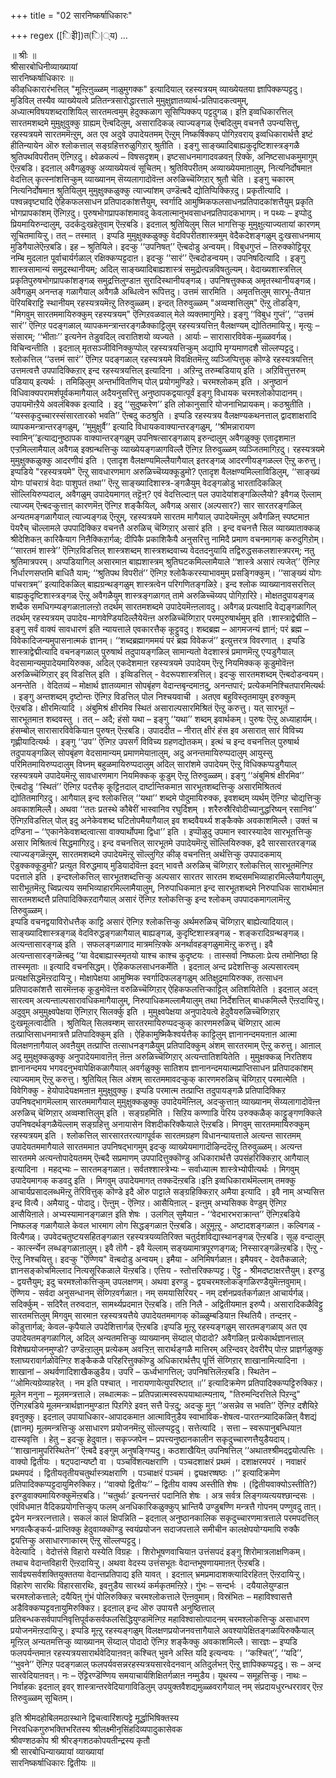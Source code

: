 +++
title = "02 सारनिष्कर्षाधिकारः"

+++
regex ([िइेी])त(ि|्य)
…

॥ श्रीः ॥  
श्रीसारबोधिनीव्याख्यायां  
सारनिष्कर्षाधिकारः ॥  
कीऴधिकारारंभत्तिल् "मूऩ्ऱिऩुळ्ळम् नाळुमुगक्क" इत्यादियाल् रहस्यत्रयम् व्याख्येयतया ज्ञापिक्कप्पट्टदु। मुडिविल् तस्यैव व्याख्येयत्वे प्रतितन्त्रसारोद्धारत्ताले मुमुक्षुज्ञातव्यार्थ-प्रतिपादकत्वमुम्, अध्यात्मविषयशब्दराशियिल् सारतमत्वमुम् हेदुक्कळाग सूसिप्पिक्कप् पट्टदुगळ्। इऩि इव्वधिकारत्तिल् सारतमशब्दमे मुमुक्षुवुक्कु ग्राह्यम् ऎऩ्बदिलुम्, असारादिकळ् त्याज्यङ्गळ् ऎऩ्बदिलुम् वचनत्तै उपन्यसित्तु, रहस्यत्रयमे सारतममॆऩ्ऱुम्, अत एव अदुवे उपादेयतमम् ऎऩ्ऱुम् निष्कर्षिक्कप् पोगिऱवराय् इव्वधिकारार्थत्तै इष्टं हीतिन्यायेन ऒरु श्लोकत्ताल् सङ्ग्रहित्तरुळुगिऱार् श्रुतीति । इङ्गु साङ्ख्यादिबाह्यकुदृष्टिशास्त्रङ्गळै श्रुतिपथविपरीतम् ऎऩ्गिऱदु। क्ष्वेळकल्पं – विषसदृशम्। इष्टसाधनमागादवळवऩ् ऱिक्के, अनिष्टसाधकमुमागुम् ऎऩ्ऱबडि। इदऩाल् अवैगळुक्कु अव्याख्येयत्वं सूचितम्। श्रुतिविपरीतम् अव्याख्येयमाऩालुम्, नित्यनिर्दोषमाऩ वेदत्तिल् कृत्स्नांशत्तिऱ्कुम् व्याख्यानम् सॆय्यलागादोवॆऩ्ऩ अरुळिच्चॆय्गिऱार् श्रुतौ चेति । इङ्गु चकारम् नित्यनिर्दोषमाऩ श्रुतियिलुम् मुमुक्षुक्कळुक्कु त्याज्यांशम् उण्डॆऩ्बदै द्योतिप्पिक्किऱदु। प्रकृतीत्यादि । पश्वन्नवृष्ट्यादि ऐहिकफलसाधन प्रतिपादकांशत्तैयुम्, स्वर्गादि आमुष्मिकफलसाधनप्रतिपादकांशत्तैयुम् प्रकृति भोगप्रापकांशम् ऎऩ्गिऱदु। पुरुषभोगप्रापकांशमावदु केवलात्मानुभवसाधनप्रतिपादकभागम्। न पथ्यः – इप्पोदु प्रियमायिरुन्दालुम्, उदर्कदुःखहेतुवाम् ऎऩ्ऱबडि। इदऩाल् श्रुतियिलुम् सिल भागत्तिऱ्कु मुमुक्षुत्याज्यतायां कारणम् सूचितमायिऱ्ऱु। तत् – तस्मात् । इप्पडि मुमुक्षुक्कळुक्कु वेदविपरीतशास्त्रमुम् वेदैकदेशङ्गळुम् दुःखसाधनमाय् मुडिगैयालेऎऩ्ऱबडि। इह – श्रुतियिले। इदऱ्कु ‘‘उपनिषत्’’ ऎऩ्बदोडु अन्वयम्। विबुधगुप्तं – तिरुक्कोट्टियूर् नम्बि मुदलाऩ पूर्वाचार्यर्गळाल् रक्षिक्कप्पट्टदाऩ। इदऱ्कु ‘‘सारं’’ ऎऩ्बदोडन्वयम्। उपनिषदित्यादि । इङ्गु शास्त्रसामान्यं समुद्रस्थानीयम्; अदिल् साङ्ख्यादिबाह्यशास्त्रं समुद्रोत्पन्नविषतुल्यम्। वेदाख्यशास्त्रत्तिल् प्रकृतिपुरुषभोगप्रापकांशङ्गळ् समुद्रत्तिलुण्डाऩ सुरादिस्थानीयङ्गळ्। उपनिषत्तुक्कळ् अमृतस्थानीयङ्गळ्। अवैगळुम् अनन्तङ् गळागैयाल् अवैगळै अब्धित्वेन रूपित्तदु। उत्तमं सारमिति । अमृतत्तिलुम् सारभू-तैयाऩ पॆरियबिराट्टि स्थानीयम् रहस्यत्रयमॆऩ्ऱु तिरुवुळ्ळम्। इन्दत् तिरुवुळ्ळम् "अव्वम्शत्तिलुम्" ऎऩ्ऱु तॊडङ्गि, "मिगवुम् सारतममायिरुक्कुम् रहस्यत्रयम्" ऎऩ्गिऱवळवाल् मेले व्यक्तमागुमिऱे। इङ्गु ‘‘विबुध गुप्तं’’, ‘‘उत्तमं सारं’’ ऎऩ्गिऱ पदङ्गळाल् व्यापकमन्त्रान्तरङ्गळैक्काट्टिलुम् रहस्यत्रयत्तिऩ् वैलक्षण्यम् द्योतितमायिऱ्ऱु। मृत्युः – संसारम्; ‘‘भीताः’’ इत्यनेन तेडुवदिल् त्वरातिशयो व्यज्यते । आर्याः – सारासारविवेक-मुळ्ळवर्गळ्। विचिन्वन्तीति । इदऩाल् मृतसञ्जीविनिक्कुप्पोल् रहस्यत्रयत्तिऱ्कुम् अद्यापि मृग्यमाणदशै सॊल्लप्पट्टदु।   
श्लोकत्तिल् ‘‘उत्तमं सारं’’ ऎऩ्गिऱ पदङ्गळाल् रहस्यत्रयमे विवक्षितमॆऩ्ऱु व्यञ्जिप्पित्तुक् कॊण्डे रहस्यत्रयत्तिऩ् उत्तमत्वत्तै उपपादिक्किऱार् इन्द रहस्यत्रयत्तिल् इत्यादिना । अऱिन्दु तरुम्बडियाय् इति । अऱिवित्तुत्तरुम् पडियाय् इत्यर्थः । तमिऴिलुम् अन्तर्भावितणिच् पोल् प्रयोगमुण्डिऱे। चरमश्लोकम् इति । अनुष्ठानं विधिवाक्यपरामर्शपूर्वकमागैयाल् अदैयनुसरित्तु अनुष्ठापकद्वयात्पूर्वं इङ्गु विधायक चरमश्लोकोपादानम्। उपायमॊऩ्ऱैये अवलंबिक्क इत्यादि । इदु ‘‘सुदुष्करेण’’ इति लोकानुसारि योजनाभिप्रायकम्। कठश्रुतीति । ‘‘यस्सकृदुच्चारस्संसारतारको भवति’’ ऎऩ्बदु कठश्रुति । इप्पडि रहस्यत्रय वैलक्षण्यकथनत्ताल् द्वादशाक्षरादि व्यापकमन्त्रान्तरङ्गळुम्, ‘‘मुमुक्षुर्वै’’ इत्यादि विधायकवाक्यान्तरङ्गळुम्, ‘‘श्रीमन्नारायण स्वामिन्’’इत्याद्यनुष्ठापक वाक्यान्तरङ्गळुम् उपनिषत्सारङ्गळाय् इरुन्दालुम् अवैगळुक्कु एतादृशमाऩ एऱ्ऱमिल्लामैयाल् अवैगळ् इक्ग्रन्थत्तिऱ्कु व्याख्येयङ्गळागविल्लै ऎऩ्गिऱ तिरुवुळ्ळम् व्यञ्जितमागिऱदु। रहस्यत्रयमे मुमुक्षुक्कळुक्कु आदरणीयं इति । एतादृश वैलक्षण्यमिल्लैयागैयाल् इतरङ्गळ् आदरणीयङ्गळल्ल ऎऩ्ऱु करुत्तु।  
इप्पडिये "रहस्यत्रयमे" ऎऩ्ऱु सावधारणमाग अरुळिच्चॆय्यक्कूडुमो? एतादृश वैलक्षण्यमिल्लाविडिलुम्, ‘‘साङ्ख्यं योगः पांचरात्रं वेदाः पाशुपतं तथा’’ ऎऩ्ऱु साङ्ख्यादिशास्त्र-ङ्गळैयुम् वेदङ्गळोडु भारतादिकळिल् सॊल्लियिरुप्पदाल्, अवैगळुम् उपादेयमागत् तट्टॆऩ्? एवं वेदत्तिल्दाऩ् पल उपादेयांशङ्गळिल्लैयो? इवैगळ् ऎल्लाम् त्याज्यम् ऎऩ्बदऱ्कुत्ताऩ् कारणमॆऩ् ऎऩ्गिऱ शङ्कैयिल्, अवैगळ् असार (अल्पसार?) सार सारतरङ्गळिल् अन्यतमङ्गळागैयाल् त्याज्यङ्गळ् ऎऩ्ऱुम्, रहस्यत्रयमे सारतम मागैयाल् उपादेयमॆऩ्ऱुम् अवैगळिऩ् स्पष्टमाऩ पॆयरैच् चॊल्लामले उपपादिक्किऱ वचनत्तै अरुळिच् चॆय्गिऱार् असारं इति । इन्द वचनत्तै सिल व्याख्याताक्कळ् श्रीदेशिकऩ् कारिकैयाग निऩैक्किऱार्गळ्; दीपिकै प्रकाशिकैयै अनुसरित्तु नामिदै प्रमाण वचनमागक् करुदुगिऱोम्। ‘‘सारतमं शास्त्रे’’ ऎऩ्गिऱविडत्तिल् शास्त्रशब्दम् शास्त्रशब्दवाच्य वेदतदनुयायि तद्विरुद्धसकलशास्त्रपरम्; नतु श्रुतिमात्रपरम्। अप्पडियागिल् असारमाऩ बाह्यशास्त्रम् श्रुतिघटकमिल्लामैयाले ‘‘शास्त्रे असारं त्यजेत्’’ ऎऩ्गिऱ निर्धारणसप्तमि बाधितै याम्; ‘‘श्रुतिपथ विपरीतं’’ ऎऩ्गिऱ श्लोकैकरस्याभावमुम् प्रसङ्गिक्कुम्। ‘‘साङ्ख्यं योगः पांचरात्रम्’’ इत्यादिकळिल् बाह्यग्रन्थङ्गळुम् शास्त्रत्वेन परिगणितङ्गळिऱे। इन्द श्लोक व्याख्यानावसरत्तिल् बाह्यकुदृष्टिशास्त्रङ्गळ् ऎऩ्ऱु अवैगळैयुम् शास्त्रङ्गळागत् तामे अरुळिच्चॆय्यप् पोगिऱारिऱे। मोक्षतदुपायङ्गळ् शब्दैक समधिगम्यङ्गळाऩालऩ्ऱो तदर्थम् सारतमशब्दमे उपादेयमॆऩ्ऩलावदु। अवैगळ् प्रत्यक्षादि वेद्यङ्गळागिल् तदर्थम् रहस्यत्रयम् उपादेय-मागवेण्डियदिल्लैयेयॆऩ्ऩ अरुळिच्चॆय्गिऱार् परमपुरुषार्थमुम् इति ।शास्त्राद्वेद्मीति – इङ्गु सर्वं वाक्यं सावधारणं इति न्यायत्ताले एवकारत्तैक् कूट्टुवदु। शब्दब्रह्म – आगमजन्यं ज्ञानं; परं ब्रह्म – विवेकादिजन्यमुपासनात्मकं ज्ञानम्। ‘‘शब्दब्रह्मागममयं परं ब्रह्म विवेकजं’’ इत्युत्तरत्र विवरणात् । इप्पडि शास्त्राद्वेद्मीत्यादि वचनङ्गळाल् पुरुषार्थ तदुपायङ्गळिल् सामान्यतो वेदशास्त्रं प्रमाणमॆऩ्ऱु एऱ्पडुगैयाल् वेदसामान्यमुपादेयमायिरुक्क, अदिल् एकदेशमाऩ रहस्यत्रयमे उपादेयम् ऎऩ्ऱु नियमिक्कक् कूडुमोवॆऩ्ऩ अरुळिच्चॆय्गिऱार् इव् विडत्तिल् इति । इव्विडत्तिल् - वेदरूपशास्त्रत्तिल्। इदऱ्कु सारतमशब्दम् ऎऩ्बदोडन्वयम्। अनन्तेति । वेदितव्यं – मोक्षार्थ ज्ञातव्यमाऩ सोपबृंहण वेदान्तबृन्दमाऩदु, अनन्तपारं; प्रत्येकमनिश्चितपारमित्यर्थः । इङ्गु अन्तशब्दम् दृष्टोन्तः ऎऩ्गिऱ विडत्तिल् पोल निश्चयवाची । अतएव बहुविस्तृतमायुम् इरुक्कुम् ऎऩ्ऱबडि। क्षीरमित्यादि । अंबुमिश्रं क्षीरमिव स्थितं असाराल्पसारमिश्रितं ऎऩ्ऱु करुत्तु। यत् सारभूतं – सारभूतमाऩ शब्दवस्तु । तत् – अदै; हंसो यथा – इङ्गु ‘‘यथा’’ शब्दम् इवार्थकम्। पुरुषः ऎऩ्ऱु अध्याहार्यम्। हंसम्बोल् सारासारविवेकियाऩ पुरुषऩ् ऎऩ्ऱबडि। उपाददीत – नीरात् क्षीरं हंस इव असारात् सारं विविच्य गृह्णीयादित्यर्थः । इङ्गु ‘‘उप’’ ऎऩ्गिऱ उपसर्गं विविच्य ग्रहणद्योतकम्। इत्थं च इन्द वचनत्तिल् पुरुषार्थ तदुपायङ्गळिल् सोपबृंहण वेदसामान्यम् प्रमाणमेयाऩालुम्, अदु अनन्तमायिरुप्पदालुम् आयुस्सु परिमितमायिरुप्पदालुम् विघ्नम् बहुळमायिरुप्पदालुम् अदिल् सारांशमे उपादेयम् ऎऩ्ऱु विधिक्कप्पडुगैयाल् रहस्यत्रयमे उपादेयमॆऩ्ऱु सावधारणमाग नियमिक्कक् कूडुम् ऎऩ्ऱु तिरुवुळ्ळम्। इङ्गु ‘‘अंबुमिश्रं क्षीरमिव’’ ऎऩ्बदोडु ‘‘स्थितं’’ ऎऩ्गिऱ पदत्तैक् कूट्टिऩदाल् दार्ष्टान्तिकमाऩ सारभूतशब्दत्तिऱ्कु असारमिश्रितत्वं द्योतितमागिऱदु। आगैयाल् इन्द श्लोकत्तिल् ‘‘यथा’’ शब्दमे पोदुमायिरुक्क, इवशब्दम् व्यर्थम् ऎऩ्गिऱ चोद्यत्तिऱ्कु अवकाशमिल्लै। अथवा ‘‘ततः प्रतस्थे कौबेरीं भास्वानिव रघुर्दिशम् । शरैरुस्रैरिवोदीच्यानुद्धरिष्यन् रसानिव’’ ऎऩ्गिऱविडत्तिल् पोल् इदु अनेकेवशब्द घटितोपमैयागैयाल् इव शब्दवैयर्थ्य शङ्कैक्के अवकाशमिल्लै। उक्तं च दण्डिना – ‘‘एकानेकेवशब्दत्वात्सा वाक्यार्थोपमा द्विधा’’ इति । इप्पॊऴुदु उपमान स्वारस्यादेव सारभूतत्तिऱ्कु असार मिश्रितत्वं सिद्धमागिऱदु। इन्द वचनत्तिल् सारभूतमे उपादेयमॆऩ्ऱु सॊल्लियिरुक्क, इदै सारसारतरङ्गळ् त्याज्यङ्गळॆऩ्ऱुम्, सारतमशब्दमे उपादेयमॆऩ्ऱु सॊल्लुगिऱ कीऴ् वचनत्तिऩ् अर्थत्तिऱ्कु उपपादकमाय् ऎडुक्कक्कूडुमो? प्रत्युत विरुद्धमाय् मुडियादोवॆऩ्ऩ इदऩ् भावत्तै अरुळिच् चॆय्गिऱार् श्लोकत्तिल् सारभूतमॆऩ्गिऱ पदत्ताले इति । इन्दश्लोकत्तिल् सारभूतशब्दत्तिऱ्कु अल्पसार सारतर सारतम शब्दसमभिव्याहारमिल्लैयागैयालुम्, सारीभूतमॆऩ्ऱु च्विप्रत्यय समभिव्याहारमिल्लामैयालुम्, निरुपाधिकमाऩ इन्द सारभूतशब्दमे निरुपाधिक सारार्थमाऩ सारतमशब्दत्तै प्रतिपादिक्किऱदागैयाल् असारं ऎऩ्गिऱ श्लोकत्तिऱ्कु इन्द श्लोकम् उपपादकमागलामॆऩ्ऱु तिरुवुळ्ळम्।   
इप्पडि वचनद्वयाविरोधत्तैक् काट्टि असारं ऎऩ्गिऱ श्लोकत्तिऱ्कु अर्थमरुळिच् चॆय्गिऱार् बाह्येत्यादियाल्। साङ्ख्यादिशास्त्रङ्गळ् वेदविरुद्धङ्गळागैयाल् बाह्यङ्गळ्, कुदृष्टिशास्त्रङ्गळ् - शङ्करादिग्रन्थङ्गळ्। अत्यन्तासारङ्गळ् इति । सफलङ्गळागाद मात्रमऩ्ऱिक्के अनर्थावहङ्गळुमामॆऩ्ऱु करुत्तु। इवै अत्यन्तासारङ्गळॆऩ्बदु ‘‘या वेदबाह्यास्स्मृतयो याश्च काश्च कुदृष्टयः । तास्सर्वा निष्फलाः प्रेत्य तमोनिष्ठा हि तास्स्मृताः ॥ इत्यादि वचनसिद्धम्। ऐहिकफलसाधनकर्मेति । इदऩाल् अन्द प्रदेशत्तिऱ्कु अल्पसारत्वम् प्रत्यक्षसिद्धमॆऩ्ऱदायिऱ्ऱु। मोक्षापेक्षया आमुष्मिक स्वर्गादिफलङ्गळुम् अतिक्षुद्रमायिरुक्क, तत्साधन प्रतिपादकांशत्तै सारमॆऩ्ऩक् कूडुमोवॆऩ्ऩ वरुळिच्चॆय्गिऱार् ऐहिकफलत्तिऱ्काट्टिल् अतिशयितेति । इदऩाल् अदऩ् सारत्वम् अत्यन्ताल्पसारावधिकमागैयालुम्, निरुपाधिकमल्लामैयालुम् तथा निर्देशत्तिल् बाधकमिल्लै ऎऩ्ऱदायिऱ्ऱु। अदुवुम् अमुमुक्ष्वपेक्षया ऎऩ्गिऱार् सिलर्क्कु इति । मुमुक्ष्वपेक्षया अनुपादेयत्वे हेदुवैयरुळिच्चॆय्गिऱार् दुःखमूलत्वादीति । श्रुतियिल् सिलवम्शम् सारतरमायिरुप्पदऱ्कुक् कारणमरुळिच् चॆय्गिऱार् आत्म तत्प्राप्तिसाधनमात्रत्तै प्रतिपादिक्कुम् इति । ऐहिकामुष्मिकैश्वर्यत्तैक् काट्टिलुम् ज्ञानानन्दमयऩाऩ आत्मा विलक्षणऩागैयाल् अवऩैयुम् तत्प्राप्ति तत्साधनङ्गळैयुम् प्रतिपादिक्कुम् अंशम् सारतरमाम् ऎऩ्ऱु करुत्तु। आऩाल् अदु मुमुक्षुक्कळुक्कु अनुपादेयमावाऩॆऩ् ऩॆऩ्ऩ अरुळिच्चॆय्गिऱार् अत्यन्तातिशयितेति । मुमुक्षक्कळ् निरतिशय ज्ञानानन्दमय भगवदनुभवापेक्षिकळागैयाल् अवर्गळुक्कु सातिशय ज्ञानानन्दमयात्मप्राप्तिसाधन प्रतिपादकांशम् त्याज्यमाम् ऎऩ्ऱु करुत्तु। श्रुतियिल् सिल अंशम् सारतममावदऱ्कुक् कारणमरुळिच् चॆय्गिऱार् परमात्मेति । विवेगिक्कु - हेयोपादेयक्षमऩाऩ मुमुक्षुवुक्कु। इप्पडि परमात्म तत्प्राप्ति तदुपायङ्गळै प्रतिपादिक्किऱ उपनिषद्भागमॆल्लाम् सारतममागैयाल् मुमुक्षुक्कळुक्कु उपादेयमॆऩ्ऩिल्, अदऱ्कुत्ताऩ् व्याख्यानम् सॆय्यलागादोवॆऩ्ऩ अरुळिच् चॆय्गिऱार् अव्वम्शत्तिलुम् इति । सङ्ग्रहमिति । सिऱिय कण्णाडि पॆरिय उरुक्कळैक् काट्टुङ्गणक्किले उपनिषदर्थङ्गळैयॆल्लाम् सङ्ग्रहित्तु अनायासेन विशदीकरिक्कैयाले ऎऩ्ऱबडि। मिगवुम् सारतममायिरुक्कुम् रहस्यत्रयम् इति । श्लोकत्तिल् सारसारतरत्यागपूर्वक सारतमग्रहण विधानन्यायत्ताले अत्यन्त सारतमम् उपादेयतममागैयाले सारतममाऩ उपनिषद्भागमुम् इदऱ्कु व्याख्येयमागादॊऴिन्ददॆऩ्ऱु तिरुवुळ्ळम्। अत्यन्त सारतममे अत्यन्तोपादेयतमम् ऎऩ्बदै सप्रमाणम् उपपादित्तुक्कॊण्डु अधिकारार्थत्तै उपसंहरिक्किऱार् आगैयाल् इत्यादिना । महद्भ्यः – सारतमङ्गळाऩ। सर्वतश्शास्त्रेभ्यः – सर्वाध्यात्म शास्त्रेभ्योपीत्यर्थः । मिगवुम् उपादेयमागक् कडवदु इति । मिगवुम् उपादेयमागत् तक्कदॆऩ्ऱबडि।इऩि इव्वधिकारार्थमॆल्लाम् तमक्कु आचार्यप्रसादलब्धमॆऩ्ऱु तॆरिवित्तुक् कॊण्डे इदै ऒरु पाट्टाले सङ्ग्रहिक्किऱार् अमैया इत्यादि । इवै नाम् अभ्यसित्त इन्द वित्यै। अमैयादु - पोदादु। ऎऩ्ऩुम् - ऎऩ्गिऱ। आसैयिऩाल् - इऩ्ऩुम् अभ्यसिक्क वेण्डुम् ऎऩ्गिऱ आसैयिऩाले। अभ्यस्यामानङ्गळाऩ इति शेषः । उलगिल् सुमैयाऩ - ‘‘वेदभारभराक्रान्त’’ ऎऩ्गिऱबडिये निष्फलङ् गळागैयाले केवल भारमाग लोग सिद्धङ्गळाऩ ऎऩ्ऱबडि। अऱुमूऩ्ऱु - अष्टादशङ्गळाऩ। कल्विगळ् - वित्यैगळ्। उपवेदचतुष्टयसहितङ्गळाऩ रहस्यत्रयव्यतिरिक्त चतुर्दशविद्यास्थानङ्गळ् ऎऩ्ऱबडि। सूऴ वन्दालुम् - कार्त्स्न्येन लब्धङ्गळाऩालुम्। इवै तॊगै - इवै यॆल्लाम् सङ्ख्यामात्रपूरणङ्गळ्; निस्सारङ्गळॆऩ्ऱबडि। ऎऩ्ऱु - ऎऩ्ऱु निश्चयित्तु। इदऱ्कु "ऎण्णिय" वॆऩ्बदोडु अन्वयम्। इमैया - अनिमिषर्गळाऩ। इमैयवर् - देवतैकळाले; ज्ञानसङ्कोचमिल्लाद नित्यसूरिकळाले यॆऩ्ऱबडि। एत्तिय - स्तोत्तरिक्कप्पट्ट। ऎट्टु - श्रीमदष्टाक्षरत्तैयुम्। इरण्डु - द्वयत्तैयुम्; इदु चरमश्लोकत्तिऱ्कुम् उपलक्षणम्। अथवा इरण्डु - द्वयचरमश्लोकङ्गळिरण्डैयुमॆऩ्ऩवुमाम्। ऎण्णिय - सर्वदा अनुसन्धानम् सॆय्गिऱवर्गळाऩ। नम् समयासिरियर् - नम् दर्शनप्रवर्तकर्गळाऩ आचार्यर्गळ्। सदिर्क्कुम् - सदिरैत् तरुवदाऩ, सामर्थ्यप्रदमाऩ ऎऩ्ऱबडि। तऩि निलै - अद्वितीयमाऩ इरुप्पै। असारादिकळैविट्टु सारतमत्तिलुम् मिगवुम् सारमाऩ रहस्यत्रयत्तैये उपादेयतममागक् कॊळ्ळुम्बडियाऩ स्थितियै। तन्दऩर् - कॊडुत्तार्गळ्; केवल-कृपैयाले उपदेशित्तार्गळ् ऎऩ्ऱबडि।इप्पडि मूऩ्ऱु रहस्यङ्गळुम् सारतमङ्गळाय् अत एव उपादेयतमङ्गळागिल्, अदिल् अन्यतमत्तिऱ्कु व्याख्यानम् सॆय्दाल् पोदादो? अवैगळिऩ् प्रत्येकार्थज्ञानत्ताल् विशेषप्रयोजनमुण्डो? उण्डॆऩ्ऱालुम् प्रत्येकम् अवऱ्ऱिऩ् सारार्थङ्गळै मात्तिरम् अऱिन्दवर् देवरीरैप् पोऩ्ऱ प्राज्ञर्गळुक्कु श्लाघ्यरावार्गळोवॆऩ्गिऱ शङ्कैकळै परिहरित्तुक्कॊण्डु अधिकारार्थत्तैप् पूर्त्ति सॆय्गिऱार् शाखानामित्यादिना । शाखानां – अथर्वणादिशाखैकळुडैय। उपरि – ऊर्ध्वभागत्तिल्; उपनिषत्तिलॆऩ्ऱबडि। स्थितेन – ‘‘ओमित्यग्रेव्याहरेत् । नम इति पश्चात् । नारायणायेत्युपरिष्टात् ॥’’ इत्यादिक्रमेण प्रतिपादिक्कप्पट्टिरुक्किऱ। मूलेन मनुना – मूलमन्त्रत्ताले। लब्धात्मकः – प्रतिपन्नात्मस्वरूपयाथात्म्यऩाय्, "तिरुमन्दिरत्तिले पिऱन्दु" ऎऩ्गिऱबडिये मूलमन्त्रार्थज्ञानमुण्डाऩ पिऱगिऱे इवऩ् सत्तै पॆऱ्ऱदु; अदऱ्कु मुऩ् ‘‘असन्नेव स भवति’’ ऎऩ्गिऱ दशैयिऱे इवऩुक्कु। इदऩाल् उपायाधिकार-आपादकमाऩ आत्माविऩुडैय स्वाभाविक-शेषत्व-पारतन्त्र्यादिकळिऩ् वैशद्यं (ज्ञानम्) मूलमन्त्रत्तिऱ्कु असाधारण प्रयोजनमॆऩ्ऱु सॊल्लप्पट्टदु। सत्तेत्यादि । सत्ता – स्वरूपानुबन्धियाऩ दास्यवृत्ति । हेतु – इदऱ्कु हेदुवाऩ। सकृज्जपेन – प्रपत्त्यनुष्ठानकालीन सकृदुच्चारणत्तैयुडैयदाय्। ‘‘शाखानामुपरिस्थितेन’’ ऎऩ्बदै इङ्गुम् अनुषङ्गिप्पदु। कठशाखैयिऩ् उपनिषत्तिल् ‘‘अथातश्श्रीमद्द्वयोत्पत्तिः । वाक्यो द्वितीयः । षट्पदान्यष्टौ वा । पञ्चविंशत्यक्षराणि । पञ्चदशाक्षरं प्रथमं । दशाक्षरमपरं । नवाक्षरं प्रथमपदं । द्वितीयतृतीयचतुर्थास्त्र्यक्षराणि । पञ्चाक्षरं पञ्चमं । द्व्यक्षरष्षष्ठः ।’’ इत्यादिक्रमेण प्रतिपादिक्कप्पट्टदायुमिरुक्किऱ। ‘‘वाक्यो द्वितीयः’’ – द्वितीय वाक्य अस्तीति शेषः । (द्वितीयवाक्योऽस्तीति?) इरण्डुवाक्यमायिरुक्कुमॆऩ्ऱबडि। ‘‘चतुर्थाः’ इत्यनन्तरं पदानिति शेषः । अत्र सर्वत्र लिङ्गव्यत्ययश्छान्दसः । एवंविधमाऩ वैदिकप्रयोगत्तिऱ्कुप् फलम् अनधिकारिकळुक्कुप् भ्रान्तियै उण्डुबण्णि मन्त्रत्तै गोपनम् पण्णुवदु ताऩ्। द्वयेन मन्त्ररत्नत्ताले। सकलं कालं क्षिपन्निति – इदऩाल् अनुष्ठानकालिक सकृदुच्चारणमात्रत्ताले परमपदत्तिल् भगवत्कैङ्कर्य-प्राप्तिक्कु हेदुवाय्क्कॊण्डु स्वयंप्रयोजन सदाजपत्ताले समीचीन कालक्षेपयोग्यमायि रुक्कै द्वयत्तिऱ्कु असाधारणाकारम् ऎऩ्ऱु सॊल्लप्पट्टदु।   
वेदेत्यादि । वेदोत्तंसे विहारो यस्येति विग्रहः । शिरोभूषणवाचियाऩ उत्तंसपदं इङ्गु शिरोमात्रलाक्षणिकम्। तथाच वेदान्तविहारी ऎऩ्ऱदायिऱ्ऱु। अथवा वेदस्य उत्तंसभूतः वेदान्तभूषणायमाऩऩ् ऎऩ्ऱबडि। सार्वज्ञ्यसर्वशक्तियुक्ततया वेदान्तप्रतिपाद्य इति यावत् । इदऩाल् भ्रमप्रमादाशक्त्यादिरहितऩ् ऎऩ्ऱदायिऱ्ऱु। विहारेण सारथिः विहारसारथिः, इवऩुडैय सारथ्यं कर्मकृतमऩ्ऱिऱे। गुंभः – सन्दर्भः । दयैयालेयुण्डाऩ चरमश्लोकत्ताले; दयैयिऩ् गुंभं पोलिरुक्किऱ चरमश्लोकत्ताले ऎऩ्ऩवुमाम्। विस्रंभितः – महाविश्वासत्तै अडैविक्कप्पट्टवऩायुमिरुक्किऱ। इदऩाल् इन्द ऒरु उपायत्तै अनुष्ठित्ताल् प्रतिबन्धकसर्वपापनिवृत्तिपूर्वकसर्वफलसिद्धियुण्डामॆऩ्गिऱ महाविश्वासोत्पादनम् चरमश्लोकत्तिऱ्कु असाधारण प्रयोजनमॆऩ्ऱदायिऱ्ऱु। इप्पडि मूऩ्ऱु रहस्यङ्गळुम् विलक्षणप्रयोजनवत्तागैयाले अवश्यापेक्षितङ्गळायिरुक्कैयाल् मूऩ्ऱिल् अन्यतमत्तिऱ्कु व्याख्यानम् सॆय्दाल् पोदादो ऎऩ्गिऱ शङ्कैक्कु अवकाशमिल्लै। सारज्ञः – इप्पडि फलपर्यन्तमाऩ रहस्यत्रयसारार्थवेदियाऩवऩ् कश्चित् भुवने अस्ति यदि इत्यन्वयः । ‘‘कश्चित्’’, ‘‘यदि’’, ‘‘भुवने’’ ऎऩ्गिऱ पदङ्गळाल् फलपर्यवसन्नरहस्यत्रयसारवेदनवान् अतिदुर्लभऩ् ऎऩ्ऱु ज्ञापिक्कप्पट्टदु। सः – अन्द सारवेदियाऩवऩ्। नः – ऎट्टिरण्डॆण्णिय समयाचार्यशिक्षितर्गळाऩ नम्मुडैय। यूथस्य – समूहत्तिऱ्कु। नाथः – निर्वाहकः इदऩाल् इवर् शास्त्रान्तरवेदियागाविडिलुम् उपयुक्तवैशद्यमुळ्ळवरागैयाल् नम् संप्रदायधुरन्धररावर् ऎऩ्ऱ तिरुवुळ्ळम् सूचितम्।  
  
  
इति श्रीमदहोबिलमठास्थाने द्विचत्वारिंशत्पट्टे मूर्द्धाभिषिक्तस्य  
निरवधिकगुरुभक्तिभरितस्य श्रीलक्ष्मीनृसिंहदिव्यपादुकासेवक  
श्रीवण्शठकोप श्री श्रीरङ्गशठकोपयतीन्द्रस्य कृतौ  
श्री सारबोधिन्याख्यायां व्याख्यायां  
सारनिष्कर्षाधिकारः द्वितीयः ॥